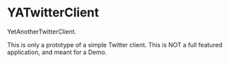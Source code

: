 YATwitterClient
===============
YetAnotherTwitterClient.

This is only a prototype of a simple Twitter client. This is NOT a full featured application, and meant for a Demo.
